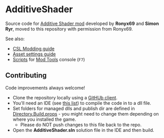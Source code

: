 # AdditiveShader

Source code for [Additive Shader mod](https://steamcommunity.com/sharedfiles/filedetails/?id=1410003347) developed by **Ronyx69** and **Simon Ryr**, moved to this repository with permission from Ronyx69.

See also:

* [CSL Modding guide](https://cslmodding.info/mod/additive-shader/)
* [Asset settings guide](./ASSETS.md)
* [Scripts](https://gist.github.com/ronyx69/97a8efae47d6828f01d7d0ab8189fd73) for [Mod Tools](https://steamcommunity.com/sharedfiles/filedetails/?id=450877484) console (`F7`)

## Contributing

Code improvements always welcome!

* Clone the repository locally using a [GitHUb client](https://github.com/CitiesSkylinesMods/TMPE/wiki/GitHub-Clients).
* You'll need an IDE (see [this list](https://github.com/CitiesSkylinesMods/TMPE/wiki/Dev-Tools)) to compile the code in to a dll file.
* Set folders for managed dlls and publish dir are defined in [Directory.Build.props](https://github.com/CitiesSkylinesMods/AdditiveShader/blob/master/Source/Directory.Build.props) - you might need to change them depending on where you installed the game.
    * Please do NOT push changes to this file back to the repo.
* Open the **AdditiveShader.sln** solution file in the IDE and then build.
